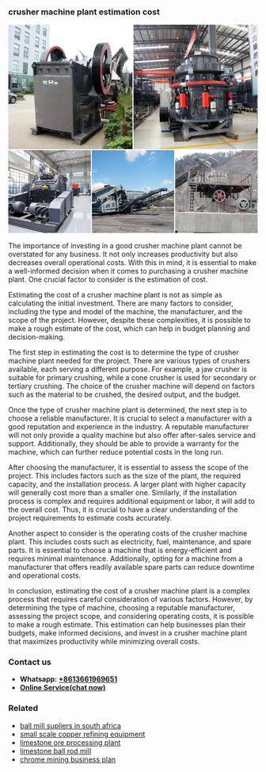 <h3>crusher machine plant estimation cost</h3><img src='1708309395.jpg' alt=''><p>The importance of investing in a good crusher machine plant cannot be overstated for any business. It not only increases productivity but also decreases overall operational costs. With this in mind, it is essential to make a well-informed decision when it comes to purchasing a crusher machine plant. One crucial factor to consider is the estimation of cost.</p><p>Estimating the cost of a crusher machine plant is not as simple as calculating the initial investment. There are many factors to consider, including the type and model of the machine, the manufacturer, and the scope of the project. However, despite these complexities, it is possible to make a rough estimate of the cost, which can help in budget planning and decision-making.</p><p>The first step in estimating the cost is to determine the type of crusher machine plant needed for the project. There are various types of crushers available, each serving a different purpose. For example, a jaw crusher is suitable for primary crushing, while a cone crusher is used for secondary or tertiary crushing. The choice of the crusher machine will depend on factors such as the material to be crushed, the desired output, and the budget.</p><p>Once the type of crusher machine plant is determined, the next step is to choose a reliable manufacturer. It is crucial to select a manufacturer with a good reputation and experience in the industry. A reputable manufacturer will not only provide a quality machine but also offer after-sales service and support. Additionally, they should be able to provide a warranty for the machine, which can further reduce potential costs in the long run.</p><p>After choosing the manufacturer, it is essential to assess the scope of the project. This includes factors such as the size of the plant, the required capacity, and the installation process. A larger plant with higher capacity will generally cost more than a smaller one. Similarly, if the installation process is complex and requires additional equipment or labor, it will add to the overall cost. Thus, it is crucial to have a clear understanding of the project requirements to estimate costs accurately.</p><p>Another aspect to consider is the operating costs of the crusher machine plant. This includes costs such as electricity, fuel, maintenance, and spare parts. It is essential to choose a machine that is energy-efficient and requires minimal maintenance. Additionally, opting for a machine from a manufacturer that offers readily available spare parts can reduce downtime and operational costs.</p><p>In conclusion, estimating the cost of a crusher machine plant is a complex process that requires careful consideration of various factors. However, by determining the type of machine, choosing a reputable manufacturer, assessing the project scope, and considering operating costs, it is possible to make a rough estimate. This estimation can help businesses plan their budgets, make informed decisions, and invest in a crusher machine plant that maximizes productivity while minimizing overall costs.</p><h3>Contact us</h3><ul><li><strong>Whatsapp:&nbsp;<a href="https://wa.me/8613661969651">+8613661969651</a></strong></li><li><a href="https://swt.shibang-china.com/?git&amp;zhl&amp;crusher machine plant estimation cost"><strong>Online Service(chat now)</strong></a></li></ul><h3>Related</h3><ul><li><a href='ball mill supliers in south africa.md'>ball mill supliers in south africa</a></li><li><a href='small scale copper refining equipment.md'>small scale copper refining equipment</a></li><li><a href='limestone ore processing plant.md'>limestone ore processing plant</a></li><li><a href='limestone ball rod mill.md'>limestone ball rod mill</a></li><li><a href='chrome mining business plan.md'>chrome mining business plan</a></li></ul>